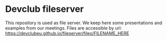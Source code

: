 # Devclub fileserver

This repository is used as file server. We keep here some presentations and examples from our meetings.
Files are accessible by url: https://devclubeu.github.io/fileserver/files/FILENAME_HERE
